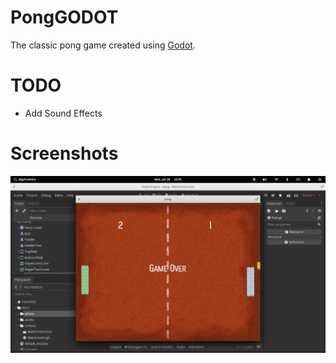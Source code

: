 # PongGODOT

The classic pong game created using [Godot](https://godotengine.org/).

# TODO

- Add Sound Effects

# Screenshots

![Screenshot](screenshots/screenshot.png)

